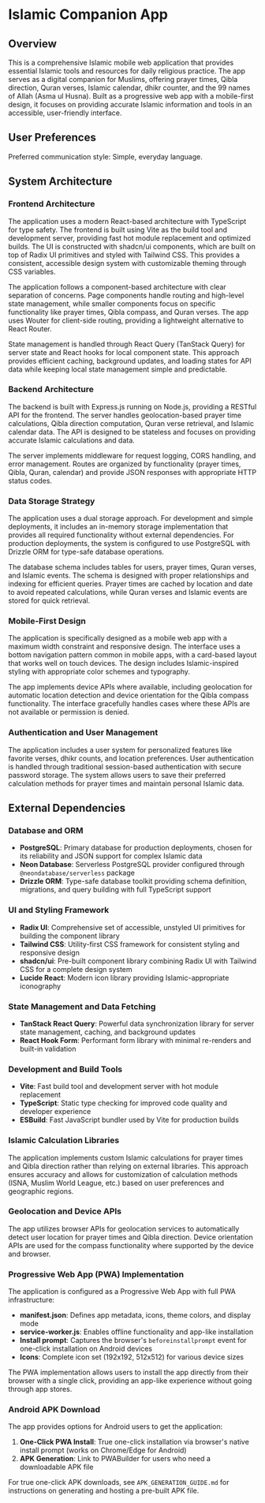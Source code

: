 # Islamic Companion App

## Overview

This is a comprehensive Islamic mobile web application that provides essential Islamic tools and resources for daily religious practice. The app serves as a digital companion for Muslims, offering prayer times, Qibla direction, Quran verses, Islamic calendar, dhikr counter, and the 99 names of Allah (Asma ul Husna). Built as a progressive web app with a mobile-first design, it focuses on providing accurate Islamic information and tools in an accessible, user-friendly interface.

## User Preferences

Preferred communication style: Simple, everyday language.

## System Architecture

### Frontend Architecture
The application uses a modern React-based architecture with TypeScript for type safety. The frontend is built using Vite as the build tool and development server, providing fast hot module replacement and optimized builds. The UI is constructed with shadcn/ui components, which are built on top of Radix UI primitives and styled with Tailwind CSS. This provides a consistent, accessible design system with customizable theming through CSS variables.

The application follows a component-based architecture with clear separation of concerns. Page components handle routing and high-level state management, while smaller components focus on specific functionality like prayer times, Qibla compass, and Quran verses. The app uses Wouter for client-side routing, providing a lightweight alternative to React Router.

State management is handled through React Query (TanStack Query) for server state and React hooks for local component state. This approach provides efficient caching, background updates, and loading states for API data while keeping local state management simple and predictable.

### Backend Architecture
The backend is built with Express.js running on Node.js, providing a RESTful API for the frontend. The server handles geolocation-based prayer time calculations, Qibla direction computation, Quran verse retrieval, and Islamic calendar data. The API is designed to be stateless and focuses on providing accurate Islamic calculations and data.

The server implements middleware for request logging, CORS handling, and error management. Routes are organized by functionality (prayer times, Qibla, Quran, calendar) and provide JSON responses with appropriate HTTP status codes.

### Data Storage Strategy
The application uses a dual storage approach. For development and simple deployments, it includes an in-memory storage implementation that provides all required functionality without external dependencies. For production deployments, the system is configured to use PostgreSQL with Drizzle ORM for type-safe database operations.

The database schema includes tables for users, prayer times, Quran verses, and Islamic events. The schema is designed with proper relationships and indexing for efficient queries. Prayer times are cached by location and date to avoid repeated calculations, while Quran verses and Islamic events are stored for quick retrieval.

### Mobile-First Design
The application is specifically designed as a mobile web app with a maximum width constraint and responsive design. The interface uses a bottom navigation pattern common in mobile apps, with a card-based layout that works well on touch devices. The design includes Islamic-inspired styling with appropriate color schemes and typography.

The app implements device APIs where available, including geolocation for automatic location detection and device orientation for the Qibla compass functionality. The interface gracefully handles cases where these APIs are not available or permission is denied.

### Authentication and User Management
The application includes a user system for personalized features like favorite verses, dhikr counts, and location preferences. User authentication is handled through traditional session-based authentication with secure password storage. The system allows users to save their preferred calculation methods for prayer times and maintain personal Islamic data.

## External Dependencies

### Database and ORM
- **PostgreSQL**: Primary database for production deployments, chosen for its reliability and JSON support for complex Islamic data
- **Neon Database**: Serverless PostgreSQL provider configured through `@neondatabase/serverless` package
- **Drizzle ORM**: Type-safe database toolkit providing schema definition, migrations, and query building with full TypeScript support

### UI and Styling Framework
- **Radix UI**: Comprehensive set of accessible, unstyled UI primitives for building the component library
- **Tailwind CSS**: Utility-first CSS framework for consistent styling and responsive design
- **shadcn/ui**: Pre-built component library combining Radix UI with Tailwind CSS for a complete design system
- **Lucide React**: Modern icon library providing Islamic-appropriate iconography

### State Management and Data Fetching
- **TanStack React Query**: Powerful data synchronization library for server state management, caching, and background updates
- **React Hook Form**: Performant form library with minimal re-renders and built-in validation

### Development and Build Tools
- **Vite**: Fast build tool and development server with hot module replacement
- **TypeScript**: Static type checking for improved code quality and developer experience
- **ESBuild**: Fast JavaScript bundler used by Vite for production builds

### Islamic Calculation Libraries
The application implements custom Islamic calculations for prayer times and Qibla direction rather than relying on external libraries. This approach ensures accuracy and allows for customization of calculation methods (ISNA, Muslim World League, etc.) based on user preferences and geographic regions.

### Geolocation and Device APIs
The app utilizes browser APIs for geolocation services to automatically detect user location for prayer times and Qibla direction. Device orientation APIs are used for the compass functionality where supported by the device and browser.

### Progressive Web App (PWA) Implementation
The application is configured as a Progressive Web App with full PWA infrastructure:
- **manifest.json**: Defines app metadata, icons, theme colors, and display mode
- **service-worker.js**: Enables offline functionality and app-like installation
- **Install prompt**: Captures the browser's `beforeinstallprompt` event for one-click installation on Android devices
- **Icons**: Complete icon set (192x192, 512x512) for various device sizes

The PWA implementation allows users to install the app directly from their browser with a single click, providing an app-like experience without going through app stores.

### Android APK Download
The app provides options for Android users to get the application:
1. **One-Click PWA Install**: True one-click installation via browser's native install prompt (works on Chrome/Edge for Android)
2. **APK Generation**: Link to PWABuilder for users who need a downloadable APK file

For true one-click APK downloads, see `APK_GENERATION_GUIDE.md` for instructions on generating and hosting a pre-built APK file.